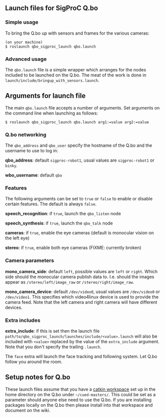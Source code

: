 ## Launch files for SigProC Q.bo

### Simple usage

To bring the Q.bo up with sensors and frames for the various cameras:

```console
(on your machine)
$ roslaunch qbo_sigproc_launch qbo.launch
```

### Advanced usage

The ``qbo.launch`` file is a simple wrapper which arranges for the nodes
included to be launched on the Q.bo. The meat of the work is done in
``launch/include/bringup_with_sensors.launch``.

## Arguments for launch file

The main ``qbo.launch`` file accepts a number of arguments. Set arguments on
the command line when launching as follows:

```console
$ roslaunch qbo_sigproc_launch qbo.launch arg1:=value arg2:=value
```

### Q.bo networking

The ``qbo_address`` and ``qbo_user`` specify the hostname of the Q.bo and the username to use to log in:

**qbo\_address**: default ``sigproc-robot1``, usual values are ``sigproc-robot1`` or ``binky``.

**wbo\_username**: default ``qbo``

### Features

The following arguments can be set to ``true`` or ``false`` to enable or
disable certain features. The default is always ``false``.

**speech\_recognition**: if ``true``, launch the ``qbo_listen`` node

**speech\_synthesis**: if ``true``, launch the ``qbo_talk`` node

**cameras**: if ``true``, enable the eye cameras (default is monocular vision on the left eye)

**stereo**: if ``true``, enable both eye cameras (FIXME: currently broken)

### Camera parameters

**mono\_camera\_side**: default ``left``, possible values are ``left`` or
``right``. Which side should the monocular camera publish data to. I.e. should
the images appear as ``/stereo/left/image_raw`` or ``/stereo/right/image_raw``.

**mono\_camera\_device**: default ``/dev/video0``, usual values are
``/dev/video0`` or ``/dev/video1``. This specifies which video4linux device is
used to provide the camera feed. Note that the left camera and right camera
will have different devices.

### Extra includes

**extra\_include**: if this is set then the launch file
``path/to/qbo_sigproc_launch/launches/include/<value>.launch`` will also be
included with ``<value>`` replaced by the value of the ``extra_include``
argument. Note that you don't specify the trailing ``.launch``.

The ``face`` extra will launch the face tracking and following system. Let Q.bo
follow you around the room.

## Setup notes for Q.bo

These launch files assume that you have a [catkin workspace](http://wiki.ros.org/catkin/Tutorials/create_a_workspace)
set up in the home directory on the Q.bo under ``~/cued-masters/``. This could
be set as a parameter should anyone else need to use the Q.bo. If you are
installing packages locally on the Q.bo then please install into that
workspace and document on the wiki.
